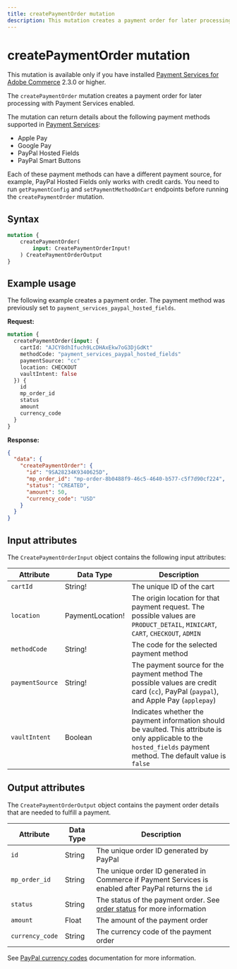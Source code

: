 ```yaml
---
title: createPaymentOrder mutation
description: This mutation creates a payment order for later processing when Payment Services extension is enabled.
---
```


# createPaymentOrder mutation

<InlineAlert variant="info" slots="text" />

This mutation is available only if you have installed [Payment Services for Adobe Commerce](https://commercemarketplace.adobe.com/magento-payment-services.html) 2.3.0 or higher.

The `createPaymentOrder` mutation creates a payment order for later processing with Payment Services enabled.

The mutation can return details about the following payment methods supported in [Payment Services](https://experienceleague.adobe.com/docs/commerce-merchant-services/payment-services/payments-checkout/payments-options.html):

* Apple Pay
* Google Pay
* PayPal Hosted Fields
* PayPal Smart Buttons

Each of these payment methods can have a different payment source, for example, PayPal Hosted Fields only works with credit cards. You need to run `getPaymentConfig` and `setPaymentMethodOnCart` endpoints before running the `createPaymentOrder` mutation.

## Syntax

```graphql
mutation { 
    createPaymentOrder(
        input: CreatePaymentOrderInput! 
    ) CreatePaymentOrderOutput    
}
```

## Example usage

The following example creates a payment order. The payment method was previously set to `payment_services_paypal_hosted_fields`.

**Request:**

```graphql
mutation {
  createPaymentOrder(input: {
    cartId: "AJCY8dhIfuch9LcDHAxEkw7oG3DjGdKt"
    methodCode: "payment_services_paypal_hosted_fields"
    paymentSource: "cc"
    location: CHECKOUT
    vaultIntent: false
  }) {
    id
    mp_order_id
    status
    amount
    currency_code
  }
}
```

**Response:**

```json
{
  "data": {
    "createPaymentOrder": {
      "id": "9SA28234K9340625D",
      "mp_order_id": "mp-order-8b0488f9-46c5-4640-b577-c5f7d90cf224",
      "status": "CREATED",
      "amount": 50,
      "currency_code": "USD"
    }
  }
}
```

## Input attributes

The `CreatePaymentOrderInput` object contains the following input attributes:

Attribute |  Data Type | Description
--- | --- | ---
`cartId` | String! | The unique ID of the cart
`location` | PaymentLocation! | The origin location for that payment request. The possible values are `PRODUCT_DETAIL`, `MINICART`, `CART`, `CHECKOUT`, `ADMIN`
`methodCode` | String! | The code for the selected payment method
`paymentSource` | String! | The payment source for the payment method The possible values are credit card (`cc`), PayPal (`paypal`), and Apple Pay (`applepay`)
`vaultIntent` | Boolean | Indicates whether the payment information should be vaulted. This attribute is only applicable to the `hosted_fields` payment method. The default value is `false`

## Output attributes

The `CreatePaymentOrderOutput` object contains the payment order details that are needed to fulfill a payment.

Attribute |  Data Type | Description
--- | --- | ---
`id` | String | The unique order ID generated by PayPal
`mp_order_id` | String | The unique order ID generated in Commerce if Payment Services is enabled after PayPal returns the `id`
`status` | String | The status of the payment order. See [order status](https://experienceleague.adobe.com/docs/commerce-admin/stores-sales/order-management/orders/order-status.html) for more information
`amount` | Float | The amount of the payment order
`currency_code` | String | The currency code of the payment order

See [PayPal currency codes](https://developer.paypal.com/reference/currency-codes/) documentation for more information.
